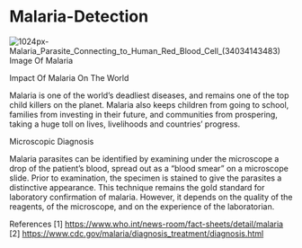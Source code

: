 # Malaria-Detection

![1024px-Malaria_Parasite_Connecting_to_Human_Red_Blood_Cell_(34034143483)](https://user-images.githubusercontent.com/37455387/58799947-4967e100-8624-11e9-8252-e15b070acf00.jpg)
Image Of Malaria 








Impact Of Malaria On The World

Malaria is one of the world’s deadliest diseases, and remains one of the top child killers on the planet. Malaria also keeps children from going to school, families from investing in their future, and communities from prospering, taking a huge toll on lives, livelihoods and countries’ progress.

Microscopic Diagnosis

Malaria parasites can be identified by examining under the microscope a drop of the patient’s blood, spread out as a “blood smear” on a microscope slide. Prior to examination, the specimen is stained to give the parasites a distinctive appearance. This technique remains the gold standard for laboratory confirmation of malaria. However, it depends on the quality of the reagents, of the microscope, and on the experience of the laboratorian.


References
[1] https://www.who.int/news-room/fact-sheets/detail/malaria
[2] https://www.cdc.gov/malaria/diagnosis_treatment/diagnosis.html
